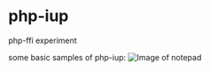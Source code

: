 # php-iup
php-ffi experiment 

some basic samples of php-iup:
![Image of notepad](https://github.com/ghostjat/php-iup/blob/master/examples/menu.jpg)
